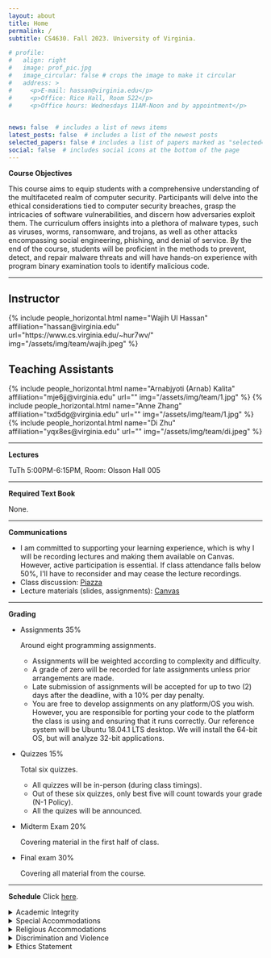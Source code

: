 ```yaml
---
layout: about
title: Home
permalink: /
subtitle: CS4630. Fall 2023. University of Virginia.

# profile:
#   align: right
#   image: prof_pic.jpg
#   image_circular: false # crops the image to make it circular
#   address: >
#     <p>E-mail: hassan@virginia.edu</p>
#     <p>Office: Rice Hall, Room 522</p>
#     <p>Office hours: Wednesdays 11AM-Noon and by appointment</p>
    

news: false  # includes a list of news items
latest_posts: false  # includes a list of the newest posts
selected_papers: false # includes a list of papers marked as "selected={true}"
social: false  # includes social icons at the bottom of the page
---
```

<!-- part 1 -->
**Course Objectives**

This course aims to equip students with a comprehensive understanding of the multifaceted realm of computer security. Participants will delve into the ethical considerations tied to computer security breaches, grasp the intricacies of software vulnerabilities, and discern how adversaries exploit them. The curriculum offers insights into a plethora of malware types, such as viruses, worms, ransomware, and trojans, as well as other attacks encompassing social engineering, phishing, and denial of service. By the end of the course, students will be proficient in the methods to prevent, detect, and repair malware threats and will have hands-on experience with program binary examination tools to identify malicious code.

---

## Instructor

<div class="row row-cols-1 projects pt-3 pb-3">
  {% include people_horizontal.html name="Wajih Ul Hassan" affiliation="hassan@virginia.edu" url="https://www.cs.virginia.edu/~hur7wv/" img="/assets/img/team/wajih.jpeg" %}

</div>

## Teaching Assistants
<div class="row row-cols-1 projects pt-3 pb-3">
  {% include people_horizontal.html name="Arnabjyoti (Arnab) Kalita" affiliation="mje6jj@virginia.edu" url="" img="/assets/img/team/1.jpg" %}
  {% include people_horizontal.html name="Anne Zhang" affiliation="txd5dg@virginia.edu" url="" img="/assets/img/team/1.jpg" %}
  {% include people_horizontal.html name="Di Zhu" affiliation="yqx8es@virginia.edu" url="" img="/assets/img/team/di.jpeg" %}
</div>

<!-- part 2
**Teaching Assistants**

* Arnabjyoti (Arnab) Kalita  
🕒 Office hours: 3:30pm - 5:00pm (Friday)   
📧 Email: mje6jj@virginia.edu  
* Anne Zhang  
🕒 Office hours: 2pm-3pm (Tuesday)  
📧 Email: txd5dg@virginia.edu
{% include figure.html path="assets/img/example.jpg" title="example image" class="img-fluid rounded z-depth-1" %}
* Di Zhu  
🕒 Office hours: 3:30pm - 5pm (Monday)    
📧 Email: yqx8es@virginia.edu  -->

---

<!-- part 3 -->
**Lectures**

TuTh 5:00PM-6:15PM, Room: Olsson Hall 005

---

<!-- part 4 -->
**Required Text Book**

None.

---

<!-- part 5 -->
**Communications**

* I am committed to supporting your learning experience, which is why I will be recording lectures and making them available on Canvas. However, active participation is essential. If class attendance falls below 50%, I'll have to reconsider and may cease the lecture recordings.
* Class discussion: [Piazza](https://piazza.com/)
* Lecture materials (slides, assignments): [Canvas](https://canvas.virginia.edu/)

---

<!-- part 6 -->
**Grading**

* Assignments	35%	

    Around eight programming assignments.

  * Assignments will be weighted according to complexity and difficulty.
  * A grade of zero will be recorded for late assignments unless prior arrangements are made.
  * Late submission of assignments will be accepted for up to two (2) days after the deadline, with a 10% per day penalty.
  * You are free to develop assignments on any platform/OS you wish. However, you are responsible for porting your code to the platform the class is using and ensuring that it runs correctly. Our reference system will be Ubuntu 18.04.1 LTS desktop. We will install the 64-bit OS, but will analyze 32-bit applications.  

* Quizzes	15%	

    Total six quizzes.

  * All quizzes will be in-person (during class timings).
  *  Out of these six quizzes, only best five will count towards your grade (N-1 Policy).
  *  All the quizes will be announced.  

* Midterm Exam	20%	

    Covering material in the first half of class.

* Final exam	30%	

    Covering all material from the course.

---

<!-- part 7 -->
**Schedule**
Click <a href='/schedule'>here</a>. 

<!-- part 8 -->
<details>
  <summary>Academic Integrity</summary>

  Students are expected to be familiar with the university honor code, including the section on academic fraud (http://honor.virginia.edu/ academic-fraud).

  * Students are encouraged to discuss programs in general and to help one another find bugs in existing programs. However, using another's code or writing code for someone else is cheating and a violation of the University's Honor System. This includes consulting solutions to assignments from previous years or tests from previous years. Keep code listings to provide evidence of your creative development.

  * Unless otherwise noted, exams and individual assignments will be considered pledged that you have neither given nor received help. This means that you are not allowed to describe problems on an exam, assignment, or project to a student who has not taken it yet. You are also not allowed to show exam papers to another student or view another student's exam papers while working on an exam.

  * Sending, receiving, or otherwise copying or describing the contents of electronic files that are part of course assignments are not allowed collaborations (except for those explicitly allowed in assignment instructions).
  Assignments or exams where honor infractions or prohibited collaborations occur will receive a zero grade for that entire assignment or exam. Such infractions will also be submitted to the Honor Committee, if appropriate.

  If you have questions on what is allowable, please ask!
</details>

<!-- part 9 -->
<details>
  <summary>Special Accommodations</summary>

  The University of Virginia strives to provide accessibility to all students. If you anticipate or experience any barriers to learning in this course, please feel welcome to discuss your concerns with us.

  If you require an accommodation to fully access this course, please contact the Student Disability Access Center (SDAC) at (434) 243-5180 or sdac@virginia.edu. If you are unsure if you require an accommodation, to request official accommodations, or to learn more about their services, you may contact the SDAC at the number above or by visiting their website at http://sdac.studenthealth.virginia.edu.

  If you have already been approved for accommodations through SDAC, please make sure to send us your accommodation letter and meet with us so we can develop an implementation plan together
</details>

<!-- part 10 -->
<details>
  <summary>Religious Accommodations</summary>

  Students who wish to request academic accommodation for a religious observance should submit their request to the instructors by email as far in advance as possible. If you have questions or concerns about your request, you can contact the University's Office for Equal Opportunity and Civil Rights (EOCR) at UVAEOCR@virginia.edu or 434-924-3200. Accommodations do not relieve you of the responsibility for completion of any part of the coursework you miss as the result of a religious observance.
</details>

<!-- part 11 -->
<details>
  <summary>Discrimination and Violence</summary>
  The University of Virginia is dedicated to providing a safe and equitable learning environment for all students. To that end, it is vital that you know two values that the University and I hold as critically important:

  * Power-based personal violence will not be tolerated.
  * Everyone has a responsibility to do their part to maintain a safe community on Grounds.
  * Everyone is expected to treat each other with respect and courtesy at all times.

  If you or someone you know has been affected by power-based personal violence, more information can be found on the UVA Sexual Violence website that describes reporting options and resources available www.virginia.edu/sexualviolence. As your professor, know that I care about you and your well-being and stand ready to provide support and resources as I can. As a faculty member, I am designated responsible employee, which means that I am required by University policy and federal law to report what you tell me to the University's Title IX Coordinator. The Title IX Coordinator's job is to ensure that the reporting student receives the resources and support that they need, while also reviewing the information presented to determine whether further action is necessary to ensure survivor safety and the safety of the University community. If you wish to report something that you have seen, use the Just Report It portal (http://justreportit.virginia.edu/). The worst possible situation would be for you or your friend to remain silent when there are so many here willing and able to help.
</details>

<!-- part 12 -->
<details>
  <summary>Ethics Statement</summary>
  This course includes topics related to computer security and privacy. As part of this investigation, we may cover technologies whose abuse could infringe on the rights of others. As computer scientists, we rely on the ethical use of these technologies. Unethical use includes circumvention of an existing security or privacy mechanisms for any purpose, or the dissemination, promotion, or exploitation of vulnerabilities of these services. Any activity outside the letter or spirit of these guidelines will be reported to the proper authorities and may result in dismissal from the class and possibly more severe academic and legal sanctions.
</details>